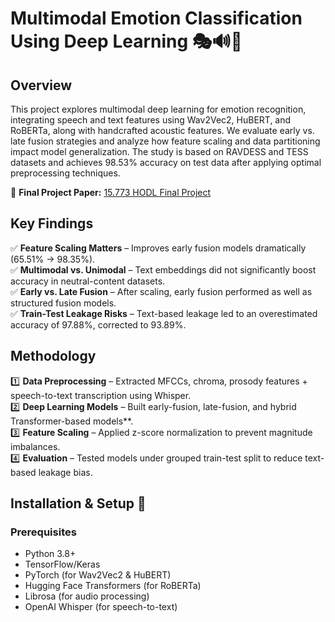 # Multimodal Emotion Classification Using Deep Learning 🎭🔊📖  

## Overview  
This project explores multimodal deep learning for emotion recognition, integrating speech and text features using Wav2Vec2, HuBERT, and RoBERTa, along with handcrafted acoustic features. We evaluate early vs. late fusion strategies and analyze how feature scaling and data partitioning impact model generalization. The study is based on RAVDESS and TESS datasets and achieves 98.53% accuracy on test data after applying optimal preprocessing techniques.  

📄 **Final Project Paper:** [15.773 HODL Final Project](https://github.com/priscillaoclark/multimodal-emotion-recognition/blob/main/15_773_Final_Project.pdf)  

## Key Findings  
✅ **Feature Scaling Matters** – Improves early fusion models dramatically (65.51% → 98.35%).  
✅ **Multimodal vs. Unimodal** – Text embeddings did not significantly boost accuracy in neutral-content datasets.  
✅ **Early vs. Late Fusion** – After scaling, early fusion performed as well as structured fusion models.  
✅ **Train-Test Leakage Risks** – Text-based leakage led to an overestimated accuracy of 97.88%, corrected to 93.89%.  

## Methodology  
1️⃣ **Data Preprocessing** – Extracted MFCCs, chroma, prosody features + speech-to-text transcription using Whisper.  
2️⃣ **Deep Learning Models** – Built early-fusion, late-fusion, and hybrid Transformer-based models**.  
3️⃣ **Feature Scaling** – Applied z-score normalization to prevent magnitude imbalances.  
4️⃣ **Evaluation** – Tested models under grouped train-test split to reduce text-based leakage bias.  

## Installation & Setup 🚀  
### Prerequisites  
- Python 3.8+  
- TensorFlow/Keras  
- PyTorch (for Wav2Vec2 & HuBERT)  
- Hugging Face Transformers (for RoBERTa)  
- Librosa (for audio processing)  
- OpenAI Whisper (for speech-to-text)
